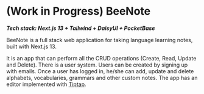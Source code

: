 # (Work in Progress) BeeNote

***Tech stack: Next.js 13 + Tailwind + DaisyUI + PocketBase***

BeeNote is a full stack web application for taking language learning notes, built with Next.js 13.

It is an app that can perform all the CRUD operations (Create, Read, Update and Delete). There is a user system. Users can be created by signing up with emails. Once a user has logged in, he/she can add, update and delete alphabets, vocabularies, grammars and other custom notes. The app has an editor implemented with [Tiptap](https://tiptap.dev/).